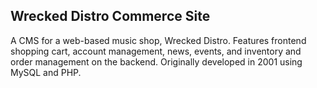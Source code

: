 Wrecked Distro Commerce Site
---
A CMS for a web-based music shop, Wrecked Distro.  Features frontend shopping cart, account management, news, events, and inventory and order management on the backend.  Originally developed in 2001 using MySQL and PHP.
